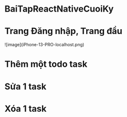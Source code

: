 # BaiTapReactNativeCuoiKy

<h1>Trang Đăng nhập, Trang đầu</h1>
![image](iPhone-13-PRO-localhost.png)



<h1>Thêm một todo task</h1>





<h1>Sửa 1 task</h1>



<h1>Xóa 1 task</h1>







